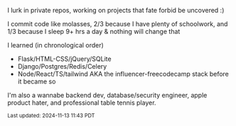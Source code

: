<!-- ### Hi there 👋 -->

I lurk in private repos, working on projects that fate forbid be uncovered :) 

I commit code like molasses, 2/3 because I have plenty of schoolwork, and 1/3 because I sleep 9+ hrs a day & nothing will change that

I learned (in chronological order) 
 - Flask/HTML-CSS/jQuery/SQLite
 - Django/Postgres/Redis/Celery
 - Node/React/TS/tailwind AKA the influencer-freecodecamp stack before it became so

I'm also a wannabe backend dev, database/security engineer, apple product hater, and professional table tennis player.

<sub>Last updated: 2024-11-13 11:43 PDT</sub>

<!--
**crimsonpython24/crimsonpython24** is a ✨ _special_ ✨ repository because its `README.md` (this file) appears on your GitHub profile.

Here are some ideas to get you started:

- 🔭 I’m currently working on ...
- 🌱 I’m currently learning ...
- 👯 I’m looking to collaborate on ...
- 🤔 I’m looking for help with ...
- 💬 Ask me about ...
- 📫 How to reach me: ...
- 😄 Pronouns: ...
- ⚡ Fun fact: ...
-->
